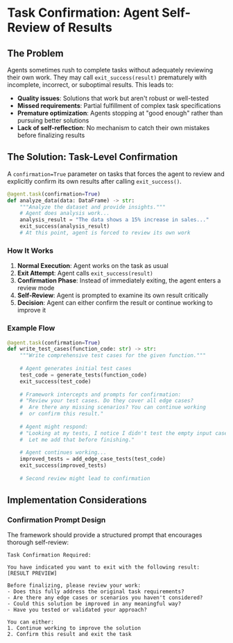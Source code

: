 # Task Confirmation: Agent Self-Review of Results

## The Problem

Agents sometimes rush to complete tasks without adequately reviewing their own work. They may call `exit_success(result)` prematurely with incomplete, incorrect, or suboptimal results. This leads to:

- **Quality issues**: Solutions that work but aren't robust or well-tested
- **Missed requirements**: Partial fulfillment of complex task specifications  
- **Premature optimization**: Agents stopping at "good enough" rather than pursuing better solutions
- **Lack of self-reflection**: No mechanism to catch their own mistakes before finalizing results

## The Solution: Task-Level Confirmation

A `confirmation=True` parameter on tasks that forces the agent to review and explicitly confirm its own results after calling `exit_success()`.

```python
@agent.task(confirmation=True)
def analyze_data(data: DataFrame) -> str:
    """Analyze the dataset and provide insights."""
    # Agent does analysis work...
    analysis_result = "The data shows a 15% increase in sales..."
    exit_success(analysis_result)
    # At this point, agent is forced to review its own work
```

### How It Works

1. **Normal Execution**: Agent works on the task as usual
2. **Exit Attempt**: Agent calls `exit_success(result)` 
3. **Confirmation Phase**: Instead of immediately exiting, the agent enters a review mode
4. **Self-Review**: Agent is prompted to examine its own result critically
5. **Decision**: Agent can either confirm the result or continue working to improve it

### Example Flow

```python
@agent.task(confirmation=True)
def write_test_cases(function_code: str) -> str:
    """Write comprehensive test cases for the given function."""
    
    # Agent generates initial test cases
    test_code = generate_tests(function_code)
    exit_success(test_code)
    
    # Framework intercepts and prompts for confirmation:
    # "Review your test cases. Do they cover all edge cases? 
    #  Are there any missing scenarios? You can continue working 
    #  or confirm this result."
    
    # Agent might respond:
    # "Looking at my tests, I notice I didn't test the empty input case.
    #  Let me add that before finishing."
    
    # Agent continues working...
    improved_tests = add_edge_case_tests(test_code)
    exit_success(improved_tests)
    
    # Second review might lead to confirmation
```

## Implementation Considerations

### Confirmation Prompt Design

The framework should provide a structured prompt that encourages thorough self-review:

```
Task Confirmation Required:

You have indicated you want to exit with the following result:
[RESULT PREVIEW]

Before finalizing, please review your work:
- Does this fully address the original task requirements?
- Are there any edge cases or scenarios you haven't considered?
- Could this solution be improved in any meaningful way?
- Have you tested or validated your approach?

You can either:
1. Continue working to improve the solution
2. Confirm this result and exit the task
```
